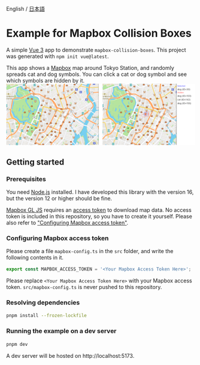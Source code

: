 English / [日本語](./README_ja.md)

# Example for Mapbox Collision Boxes

A simple [Vue 3](https://vuejs.org) app to demonstrate `mapbox-collision-boxes`.
This project was generated with `npm init vue@latest`.

This app shows a [Mapbox](https://www.mapbox.com) map around Tokyo Station, and randomly spreads cat and dog symbols.
You can click a cat or dog symbol and see which symbols are hidden by it.
![screenshots](./screenshots.png)

## Getting started

### Prerequisites

You need [Node.js](https://nodejs.org/en/) installed.
I have developed this library with the version 16, but the version 12 or higher should be fine.

[Mapbox GL JS](https://docs.mapbox.com/mapbox-gl-js/guides/) requires an [access token](https://docs.mapbox.com/help/getting-started/access-tokens/) to download map data.
No access token is included in this repository, so you have to create it yourself.
Please also refer to ["Configuring Mapbox access token"](#configuring-mapbox-access-token).

### Configuring Mapbox access token

Please create a file `mapbox-config.ts` in the `src` folder, and write the following contents in it.
```ts
export const MAPBOX_ACCESS_TOKEN = '<Your Mapbox Access Token Here>';
```

Please replace `<Your Mapbox Access Token Here>` with your Mapbox access token.
`src/mapbox-config.ts` is never pushed to this repository.

### Resolving dependencies

```sh
pnpm install --frozen-lockfile
```

### Running the example on a dev server

```sh
pnpm dev
```

A dev server will be hosted on http://localhost:5173.